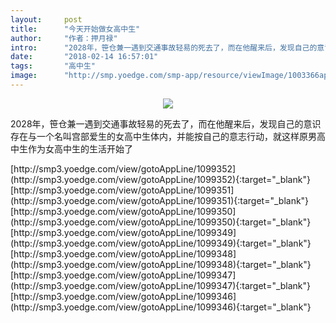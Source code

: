 ```yaml
---
layout:     post
title:      "今天开始做女高中生"
author:     "作者：押月禄"
intro:      "2028年，笹仓兼一遇到交通事故轻易的死去了，而在他醒来后，发现自己的意识存在与一个名叫宫部爱生的女高中生体内，并能按自己的意志行动，就这样原男高中生作为女高中生的生活开始了"
date:       "2018-02-14 16:57:01"
tags:       "高中生"
image:      "http://smp.yoedge.com/smp-app/resource/viewImage/1003366appline.png"
---
```

<div style="text-align: center">
<p><img src="http://smp.yoedge.com/smp-app/resource/viewImage/1003366appline.png"/></p>
</div>
<p class="post-meta">
<span>2028年，笹仓兼一遇到交通事故轻易的死去了，而在他醒来后，发现自己的意识存在与一个名叫宫部爱生的女高中生体内，并能按自己的意志行动，就这样原男高中生作为女高中生的生活开始了</span>
</p>
[http://smp3.yoedge.com/view/gotoAppLine/1099352](http://smp3.yoedge.com/view/gotoAppLine/1099352){:target="_blank"}
[http://smp3.yoedge.com/view/gotoAppLine/1099351](http://smp3.yoedge.com/view/gotoAppLine/1099351){:target="_blank"}
[http://smp3.yoedge.com/view/gotoAppLine/1099350](http://smp3.yoedge.com/view/gotoAppLine/1099350){:target="_blank"}
[http://smp3.yoedge.com/view/gotoAppLine/1099349](http://smp3.yoedge.com/view/gotoAppLine/1099349){:target="_blank"}
[http://smp3.yoedge.com/view/gotoAppLine/1099348](http://smp3.yoedge.com/view/gotoAppLine/1099348){:target="_blank"}
[http://smp3.yoedge.com/view/gotoAppLine/1099347](http://smp3.yoedge.com/view/gotoAppLine/1099347){:target="_blank"}
[http://smp3.yoedge.com/view/gotoAppLine/1099346](http://smp3.yoedge.com/view/gotoAppLine/1099346){:target="_blank"}



